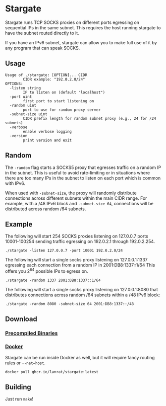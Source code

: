 # Stargate

Stargate runs TCP SOCKS proxies on different ports egressing on sequential IPs in the same subnet.
This requires the host running stargate to have the subnet routed directly to it.

If you have an IPv6 subnet, stargate can allow you to make full use of it by any program that can speak SOCKS.

## Usage

```console
Usage of ./stargate: [OPTION]... CIDR
        CIDR example: "192.0.2.0/24"
OPTIONS:
  -listen string
        IP to listen on (default "localhost")
  -port uint
        first port to start listening on
  -random uint
        port to use for random proxy server
  -subnet-size uint
        CIDR prefix length for random subnet proxy (e.g., 24 for /24 subnets)
  -verbose
        enable verbose logging
  -version
        print version and exit
```

## Random

The `-random` flag starts a SOCKS5 proxy that egresses traffic on a random IP in the subnet.
This is useful to avoid rate-limiting or in situations where there are too many IPs in the subnet to listen on each port which is common with IPv6.

When used with `-subnet-size`, the proxy will randomly distribute connections across different subnets within the main CIDR range. For example, with a /48 IPv6 block and `-subnet-size 64`, connections will be distributed across random /64 subnets.

## Example

The following will start 254 SOCKS proxies listening on 127.0.0.7 ports 10001-100254 sending traffic egressing on 192.0.2.1 through 192.0.2.254.

```console
./stargate -listen 127.0.0.7 -port 10001 192.0.2.0/24
```

The following will start a single socks proxy listening on 127.0.0.1:1337 egressing each connection from a random IP in 2001:DB8:1337::1/64 This offers you 2<sup>64</sup> possible IPs to egress on.

```console
./stargate -random 1337 2001:DB8:1337::1/64
```

The following will start a single socks proxy listening on 127.0.0.1:8080 that distributes connections across random /64 subnets within a /48 IPv6 block:

```console
./stargate -random 8080 -subnet-size 64 2001:DB8:1337::/48
```

## Download

### [Precompiled Binaries](https://github.com/lanrat/stargate/releases)


### [Docker](https://github.com/lanrat/stargate/pkgs/container/stargate)

Stargate can be run inside Docker as well, but it will require fancy routing rules or `--net=host`.

```shell
docker pull ghcr.io/lanrat/stargate:latest
```

## Building

Just run `make`!
